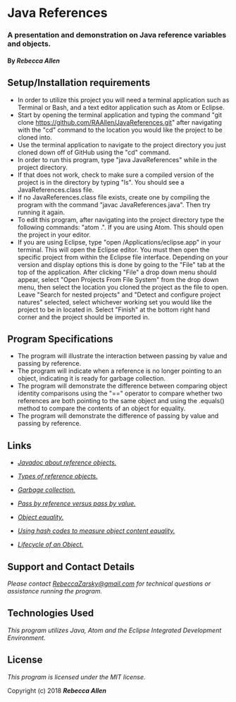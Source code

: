 # Java References

### A presentation and demonstration on Java reference variables and objects.

#### By _**Rebecca Allen**_

## Setup/Installation requirements

* In order to utilize this project you will need a terminal application such as Terminal or Bash, and a text editor application such as Atom or Eclipse.
* Start by opening the terminal application and typing the command "git clone https://github.com/RAAllen/JavaReferences.git" after navigating with the "cd" command to the location you would like the project to be cloned into.
* Use the terminal application to navigate to the project directory you just cloned down off of GitHub using the "cd" command.
* In order to run this program, type "java JavaReferences" while in the project directory.
* If that does not work, check to make sure a compiled version of the project is in the directory by typing "ls". You should see a JavaReferences.class file.
* If no JavaReferences.class file exists, create one by compiling the program with the command "javac JavaReferences.java". Then try running it again.
* To edit this program, after navigating into the project directory type the following commands: "atom .". If you are using Atom. This should open the project in your editor.
* If you are using Eclipse, type "open /Applications/eclipse.app" in your terminal. This will open the Eclipse editor. You must then open the specific project from within the Eclipse file interface. Depending on your version and display options this is done by going to the "File" tab at the top of the application. After clicking "File" a drop down menu should appear, select "Open Projects From File System" from the drop down menu, then select the location you cloned the project as the file to open. Leave "Search for nested projects" and "Detect and configure project natures" selected, select whichever working set you would like the project to be in located in. Select "Finish" at the bottom right hand corner and the project should be imported in.

## Program Specifications

* The program will illustrate the interaction between passing by value and passing by reference.
* The program will indicate when a reference is no longer pointing to an object, indicating it is ready for garbage collection.
* The program will demonstrate the difference between comparing object identity comparisons using the "==" operator to compare whether two references are both pointing to the same object and using the .equals() method to compare the contents of an object for equality.
* The program will demonstrate the difference of passing by value and passing by reference.

## Links

* [_Javadoc about reference objects._](https://docs.oracle.com/javase/7/docs/api/java/lang/ref/Reference.html)
	
* [_Types of reference objects._](https://www.geeksforgeeks.org/types-references-java/)
	
* [_Garbage collection._](https://www.geeksforgeeks.org/garbage-collection-java/)
	
* [_Pass by reference versus pass by value._](https://dzone.com/articles/pass-by-value-vs-reference-in-java)
	
* [_Object equality._](https://dzone.com/articles/object-identity-and-equality-in-java)
	
* [_Using hash codes to measure object content equality._](https://marcus-biel.com/hashcode-and-equals/)

* [_Lifecycle of an Object._](https://dzone.com/articles/ocajp-7-object-lifecycle-java)
	

## Support and Contact Details

_Please contact RebeccaZarsky@gmail.com for technical questions or assistance running the program._

## Technologies Used

_This program utilizes Java, Atom and the Eclipse Integrated Development Environment._

## License

_This program is licensed under the MIT license._

Copyright (c) 2018 **_Rebecca Allen_**
